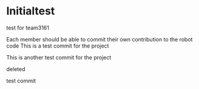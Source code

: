 # Initialtest
test for team3161

Each member should be able to commit their own contribution to the robot code
This is a test commit for the project

This is another test commit for the project

deleted

test commit
